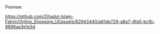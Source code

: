 Preview: 



https://github.com/Zihadul-Islam-Fahim/Online_Shopping_UI/assets/82943440/a61de729-a8a7-4fa0-bcfb-8696aa3e1e3d

